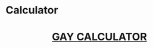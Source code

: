 # Calculator


<h1 align="center">
  <a href="https://shubham01015.github.io/Calculator/">
     GAY CALCULATOR
  </a>
</h1>

